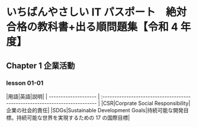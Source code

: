 # いちばんやさしい IT パスポート　絶対合格の教科書+出る順問題集【令和 4 年度】

## Chapter 1 企業活動

### lesson 01-01
|用語|英語|説明|
| -------------------- | :--------------------------------------------------------------------------- |
|CSR|Corprate Social Responsibility|企業の社会的責任|
|SDGs|Sustainable Development Goals|持続可能な開発目標。持続可能な世界を実現するための 17 の国際目標|